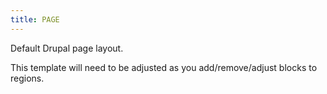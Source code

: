 ```yaml
---
title: PAGE
---
```

Default Drupal page layout.

This template will need to be adjusted as you add/remove/adjust blocks to regions.
